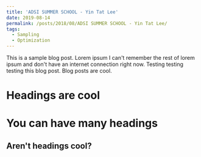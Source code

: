 ```yaml
---
title: 'ADSI SUMMER SCHOOL - Yin Tat Lee'
date: 2019-08-14
permalink: /posts/2018/08/ADSI SUMMER SCHOOL - Yin Tat Lee/
tags:
  - Sampling
  - Optimization
---
```


This is a sample blog post. Lorem ipsum I can't remember the rest of lorem ipsum and don't have an internet connection right now. Testing testing testing this blog post. Blog posts are cool.

Headings are cool
======

You can have many headings
======

Aren't headings cool?
------
